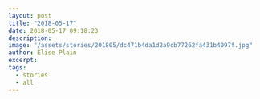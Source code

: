 ```yaml
---
layout: post
title: "2018-05-17"
date: 2018-05-17 09:18:23
description: 
image: "/assets/stories/201805/dc471b4da1d2a9cb77262fa431b4097f.jpg"
author: Elise Plain
excerpt: 
tags: 
  - stories
  - all
---
```



<p></p>
